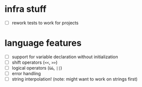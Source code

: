 # infra stuff
- [ ] rework tests to work for projects

# language features
- [ ] support for variable declaration without initialization
- [ ] shift operators (`<<`, `>>`)
- [ ] logical operators (`&&`, `||`)
- [ ] error handling
- [ ] string interpolation! (note: might want to work on strings first)
